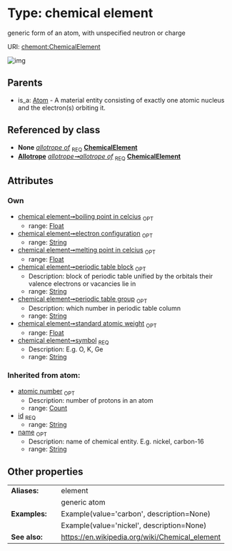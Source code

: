 
# Type: chemical element


generic form of an atom, with unspecified neutron or charge

URI: [chemont:ChemicalElement](https://w3id.org/chemont/ChemicalElement)


![img](http://yuml.me/diagram/nofunky;dir:TB/class/[Allotrope]-%20allotrope%20of%201..1>[ChemicalElement&#124;symbol(pk):string;periodic_table_group:string%20%3F;periodic_table_block:string%20%3F;boiling_point_in_celcius:float%20%3F;melting_point_in_celcius:float%20%3F;standard_atomic_weight:float%20%3F;electron_configuration:string%20%3F;atomic_number(i):count%20%3F;name(i):string%20%3F;id(i):string],[Atom]^-[ChemicalElement],[Atom],[Allotrope])

## Parents

 *  is_a: [Atom](Atom.md) - A material entity consisting of exactly one atomic nucleus and the electron(s) orbiting it.

## Referenced by class

 *  **None** *[allotrope of](allotrope_of.md)*  <sub>REQ</sub>  **[ChemicalElement](ChemicalElement.md)**
 *  **[Allotrope](Allotrope.md)** *[allotrope➞allotrope of](allotrope_allotrope_of.md)*  <sub>REQ</sub>  **[ChemicalElement](ChemicalElement.md)**

## Attributes


### Own

 * [chemical element➞boiling point in celcius](chemical_element_boiling_point_in_celcius.md)  <sub>OPT</sub>
    * range: [Float](types/Float.md)
 * [chemical element➞electron configuration](chemical_element_electron_configuration.md)  <sub>OPT</sub>
    * range: [String](types/String.md)
 * [chemical element➞melting point in celcius](chemical_element_melting_point_in_celcius.md)  <sub>OPT</sub>
    * range: [Float](types/Float.md)
 * [chemical element➞periodic table block](chemical_element_periodic_table_block.md)  <sub>OPT</sub>
    * Description: block of periodic table unified by the orbitals their valence electrons or vacancies lie in
    * range: [String](types/String.md)
 * [chemical element➞periodic table group](chemical_element_periodic_table_group.md)  <sub>OPT</sub>
    * Description: which number in periodic table column
    * range: [String](types/String.md)
 * [chemical element➞standard atomic weight](chemical_element_standard_atomic_weight.md)  <sub>OPT</sub>
    * range: [Float](types/Float.md)
 * [chemical element➞symbol](chemical_element_symbol.md)  <sub>REQ</sub>
    * Description: E.g. O, K, Ge
    * range: [String](types/String.md)

### Inherited from atom:

 * [atomic number](atomic_number.md)  <sub>OPT</sub>
    * Description: number of protons in an atom
    * range: [Count](types/Count.md)
 * [id](id.md)  <sub>REQ</sub>
    * range: [String](types/String.md)
 * [name](name.md)  <sub>OPT</sub>
    * Description: name of chemical entity. E.g. nickel, carbon-16
    * range: [String](types/String.md)

## Other properties

|  |  |  |
| --- | --- | --- |
| **Aliases:** | | element |
|  | | generic atom |
| **Examples:** | | Example(value='carbon', description=None) |
|  | | Example(value='nickel', description=None) |
| **See also:** | | https://en.wikipedia.org/wiki/Chemical_element |

